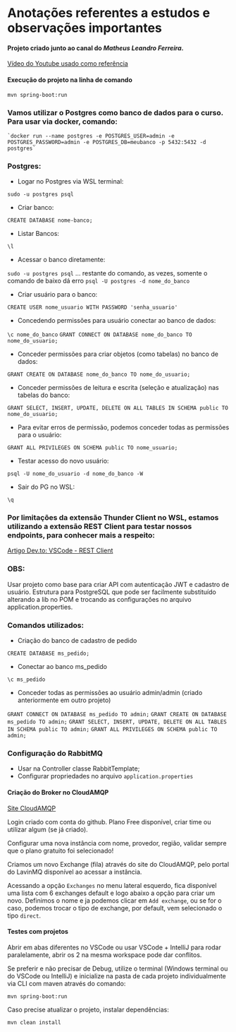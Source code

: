 
# Anotações referentes a estudos e observações importantes

#### Projeto criado junto ao canal do *Matheus Leandro Ferreira*.

[Vídeo do Youtube usado como referência](https://www.youtube.com/watch?v=HeI-POYZk7g)


#### Execução do projeto na linha de comando

`mvn spring-boot:run`

### Vamos utilizar o Postgres como banco de dados para o curso. Para usar via docker, comando:

    `docker run --name postgres -e POSTGRES_USER=admin -e POSTGRES_PASSWORD=admin -e POSTGRES_DB=meubanco -p 5432:5432 -d postgres`

### Postgres:

- Logar no Postgres via WSL terminal:

`sudo -u postgres psql`

- Criar banco: 

`CREATE DATABASE nome-banco;`

- Listar Bancos: 

`\l`

- Acessar o banco diretamente:

`sudo -u postgres psql` ... restante do comando, as vezes, somente o comando de baixo dá erro
`psql -U postgres -d nome_do_banco`


- Criar usuário para o banco:

`CREATE USER nome_usuario WITH PASSWORD 'senha_usuario'`

- Concedendo permissões para usuário conectar ao banco de dados:

`\c nome_do_banco`
`GRANT CONNECT ON DATABASE nome_do_banco TO nome_do_usuario;`

- Conceder permissões para criar objetos (como tabelas) no banco de dados:

`GRANT CREATE ON DATABASE nome_do_banco TO nome_do_usuario;`

- Conceder permissões de leitura e escrita (seleção e atualização) nas tabelas do banco:

`GRANT SELECT, INSERT, UPDATE, DELETE ON ALL TABLES IN SCHEMA public TO nome_do_usuario;`

- Para evitar erros de permissão, podemos conceder todas as permissões para o usuário: 

`GRANT ALL PRIVILEGES ON SCHEMA public TO nome_usuario;`

- Testar acesso do novo usuário:

`psql -U nome_do_usuario -d nome_do_banco -W`

- Sair do PG no WSL:

`\q`

### Por limitações da extensão Thunder Client no WSL, estamos utilizando a extensão REST Client para testar nossos endpoints, para conhecer mais a respeito:

[Artigo Dev.to: VSCode - REST Client](https://dev.to/leandroats/vscode-rest-client-2cei)


### OBS: 

Usar projeto como base para criar API com autenticação JWT e cadastro de usuário.
Estrutura para PostgreSQL que pode ser facilmente substituído alterando a lib no POM 
e trocando as configurações no arquivo application.properties.


### Comandos utilizados: 

- Criação do banco de cadastro de pedido

`CREATE DATABASE ms_pedido;`

- Conectar ao banco ms_pedido

`\c ms_pedido`

- Conceder todas as permissões ao usuário admin/admin (criado anteriormente em outro projeto)

`GRANT CONNECT ON DATABASE ms_pedido TO admin;`
`GRANT CREATE ON DATABASE ms_pedido TO admin;`
`GRANT SELECT, INSERT, UPDATE, DELETE ON ALL TABLES IN SCHEMA public TO admin;`
`GRANT ALL PRIVILEGES ON SCHEMA public TO admin;`

### Configuração do RabbitMQ

- Usar na Controller classe RabbitTemplate;
- Configurar propriedades no arquivo `application.properties`

#### Criação do Broker no CloudAMQP

[Site CloudAMQP](https://www.cloudamqp.com/)

Login criado com conta do github. Plano Free disponível, criar time ou utilizar algum (se já criado).

Configurar uma nova instância com nome, provedor, região, validar sempre que o plano gratuito foi selecionado!

Criamos um novo Exchange (fila) através do site do CloudAMQP, pelo portal do LavinMQ disponível ao acessar a instância.

Acessando a opção `Exchanges` no menu lateral esquerdo, fica disponível uma lista com 6 exchanges default e logo abaixo a opção para criar um novo. Definimos o nome e ja podemos clicar em `Add exchange`, ou se for o caso, podemos trocar o tipo de exchange, por default, vem selecionado o tipo `direct`.


#### Testes com projetos

Abrir em abas diferentes no VSCode ou usar VSCode + IntelliJ para rodar paralelamente, abrir os 2 na mesma workspace pode dar conflitos.

Se preferir e não precisar de Debug, utilize o terminal (Windows terminal ou do VSCode ou IntelliJ) e inicialize na pasta de cada projeto individualmente via CLI com maven através do comando:

`mvn spring-boot:run`

Caso precise atualizar o projeto, instalar dependências:

`mvn clean install`